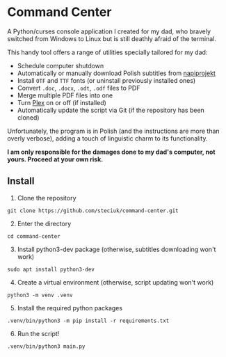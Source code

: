 # Command Center

A Python/curses console application I created for my dad, who bravely switched from Windows to Linux but is still deathly afraid of the terminal.

This handy tool offers a range of utilities specially tailored for my dad:
- Schedule computer shutdown
- Automatically or manually download Polish subtitles from [napiprojekt](https://www.napiprojekt.pl/)
- Install `OTF` and `TTF` fonts (or uninstall previously installed ones)
- Convert `.doc`, `.docx`, `.odt`, `.odf` files to PDF
- Merge multiple PDF files into one
- Turn [Plex](https://www.plex.tv/) on or off (if installed)
- Automatically update the script via Git (if the repository has been cloned)

Unfortunately, the program is in Polish (and the instructions are more than overly verbose), adding a touch of linguistic charm to its functionality.

**I am only responsible for the damages done to my dad's computer, not yours. Proceed at your own risk.**

## Install
1. Clone the repository
```
git clone https://github.com/steciuk/command-center.git
```
2. Enter the directory
```
cd command-center
```
3. Install python3-dev package (otherwise, subtitles downloading won't work)
```
sudo apt install python3-dev
```
4. Create a virtual environment (otherwise, script updating won't work)
```
python3 -m venv .venv
```
5. Install the required python packages
```
.venv/bin/python3 -m pip install -r requirements.txt
```
6. Run the script!
```
.venv/bin/python3 main.py
```
